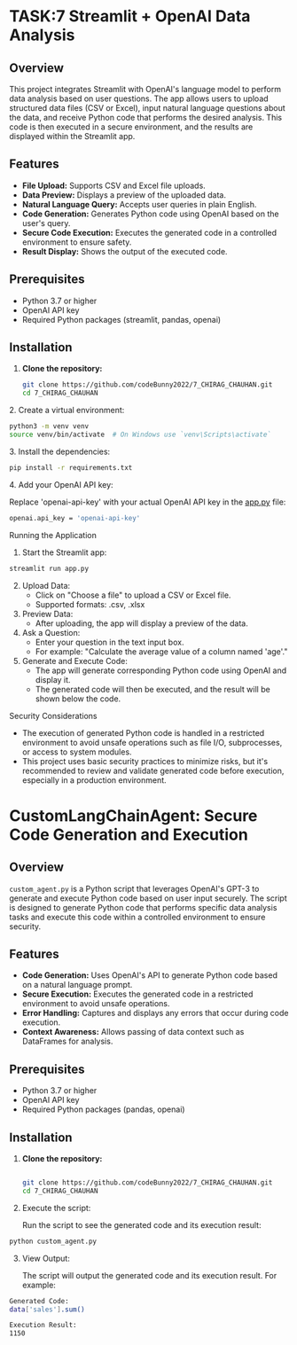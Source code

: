 # TASK:7 Streamlit + OpenAI Data Analysis

## Overview

This project integrates Streamlit with OpenAI's language model to perform data analysis based on user questions. The app allows users to upload structured data files (CSV or Excel), input natural language questions about the data, and receive Python code that performs the desired analysis. This code is then executed in a secure environment, and the results are displayed within the Streamlit app.

## Features

* **File Upload:** Supports CSV and Excel file uploads.
* **Data Preview:** Displays a preview of the uploaded data.
* **Natural Language Query:** Accepts user queries in plain English.
* **Code Generation:** Generates Python code using OpenAI based on the user's query.
* **Secure Code Execution:** Executes the generated code in a controlled environment to ensure safety.
* **Result Display:** Shows the output of the executed code.

## Prerequisites

* Python 3.7 or higher
* OpenAI API key
* Required Python packages (streamlit, pandas, openai)

## Installation



1. **Clone the repository:**

   ```sh
   git clone https://github.com/codeBunny2022/7_CHIRAG_CHAUHAN.git
   cd 7_CHIRAG_CHAUHAN
   ```



2\. Create a virtual environment:


```bash
python3 -m venv venv
source venv/bin/activate  # On Windows use `venv\Scripts\activate`
```



3\. Install the dependencies:

```bash
pip install -r requirements.txt
```



4\. Add your OpenAI API key:

Replace 'openai-api-key' with your actual OpenAI API key in the [app.py](http://app.py) file:

```bash
openai.api_key = 'openai-api-key'
```


Running the Application



1. Start the Streamlit app:


```bash
streamlit run app.py
```



2. Upload Data:
   * Click on "Choose a file" to upload a CSV or Excel file.
   * Supported formats: .csv, .xlsx
3. Preview Data:
   * After uploading, the app will display a preview of the data.
4. Ask a Question:
   * Enter your question in the text input box.
   * For example: "Calculate the average value of a column named 'age'."
5. Generate and Execute Code:
   * The app will generate corresponding Python code using OpenAI and display it.
   * The generated code will then be executed, and the result will be shown below the code.


Security Considerations

* The execution of generated Python code is handled in a restricted environment to avoid unsafe operations such as file I/O, subprocesses, or access to system modules.
* This project uses basic security practices to minimize risks, but it's recommended to review and validate generated code before execution, especially in a production environment.



# CustomLangChainAgent: Secure Code Generation and Execution

## Overview

`custom_agent.py` is a Python script that leverages OpenAI's GPT-3 to generate and execute Python code based on user input securely. The script is designed to generate Python code that performs specific data analysis tasks and execute this code within a controlled environment to ensure security.

## Features

* **Code Generation:** Uses OpenAI's API to generate Python code based on a natural language prompt.
* **Secure Execution:** Executes the generated code in a restricted environment to avoid unsafe operations.
* **Error Handling:** Captures and displays any errors that occur during code execution.
* **Context Awareness:** Allows passing of data context such as DataFrames for analysis.

## Prerequisites

* Python 3.7 or higher
* OpenAI API key
* Required Python packages (pandas, openai)

## Installation


1. **Clone the repository:**

   ```sh
   
   git clone https://github.com/codeBunny2022/7_CHIRAG_CHAUHAN.git
   cd 7_CHIRAG_CHAUHAN
   ```



2. Execute the script:

   Run the script to see the generated code and its execution result:

```bash
python custom_agent.py
```



3. View Output:

   The script will output the generated code and its execution result. For example:

```bash
Generated Code:
data['sales'].sum()

Execution Result:
1150
```



